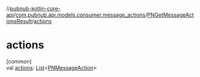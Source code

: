 //[pubnub-kotlin-core-api](../../../index.md)/[com.pubnub.api.models.consumer.message_actions](../index.md)/[PNGetMessageActionsResult](index.md)/[actions](actions.md)

# actions

[common]\
val [actions](actions.md): [List](https://kotlinlang.org/api/latest/jvm/stdlib/kotlin.collections/-list/index.html)&lt;[PNMessageAction](../-p-n-message-action/index.md)&gt;
